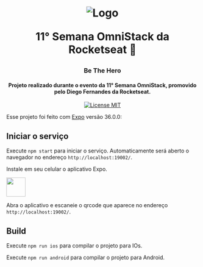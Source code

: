 <h1 align="center">
  <img src="../../../mobbehero/raw/master/src/assets/logo@2x.png?raw=true" alt="Logo">
  
  <br>
  
  11° Semana OmniStack da Rocketseat 🚀
</h1>

<h3 align="center">Be The Hero</h3>

<h4 align="center">Projeto realizado durante o evento da 11° Semana OmniStack, promovido pelo Diego Fernandes da Rocketseat.</h4>

<p align="center">
  <a href="https://opensource.org/licenses/MIT">
    <img src="https://img.shields.io/badge/License-MIT-blue.svg" alt="License MIT">
  </a>
</p>

Esse projeto foi feito com [Expo](https://expo.io/) versão 36.0.0:

## Iniciar o serviço

Execute `npm start` para iniciar o serviço. Automaticamente será aberto o navegador no endereço `http://localhost:19002/`.

Instale em seu celular o aplicativo Expo.

<img src="https://lh3.googleusercontent.com/Bn-9LhsZ1P0z-ob_4pwvTF3aucymAzk6uqG7QIPkM7oo_ADkF1TJu_zJdxJswpkfU3Y=s180-rw" width="50" />

Abra o aplicativo e escaneie o qrcode que aparece no endereço `http://localhost:19002/`.

## Build

Execute `npm run ios` para compilar o projeto para IOs.

Execute `npm run android` para compilar o projeto para Android.
